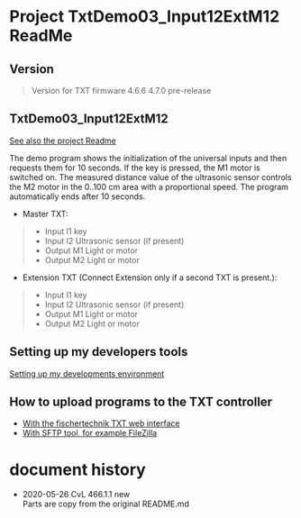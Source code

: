 

# Project TxtDemo03_Input12ExtM12 ReadMe

## Version

> Version for TXT firmware 4.6.6 4.7.0 pre-release
 

## TxtDemo03_Input12ExtM12
[See also the project Readme](./TxtDemo03_Input12ExtM12/README.md)

The demo program shows the initialization of the universal inputs and then requests them for 10 seconds. If the key is pressed, the M1 motor is switched on. The measured distance value of the ultrasonic sensor controls the M2 motor in the 0..100 cm area with a proportional speed. The program automatically ends after 10 seconds.

- Master TXT:
> - Input I1	key
> - Input I2	Ultrasonic sensor (if present)
> - Output M1	Light or motor
> - Output M2	Light or motor

- Extension TXT (Connect Extension only if a second TXT is present.):
> - Input I1	key
> - Input I2	Ultrasonic sensor (if present)
> - Output M1	Light or motor
> - Output M2	Light or motor


## Setting up my developers tools
 [Setting up my developments environment]( ../../WhichToolsYouNeed.md)

## How to upload programs to the TXT controller
- [With the fischertechnik TXT web interface](../../HowToUseTxtWeb.md)
- [With SFTP tool, for example FileZilla](../../HowToUseTxtWeb.md) 

# document history
- 2020-05-26 CvL 466.1.1 new<br/>
  Parts are copy from the original README.md